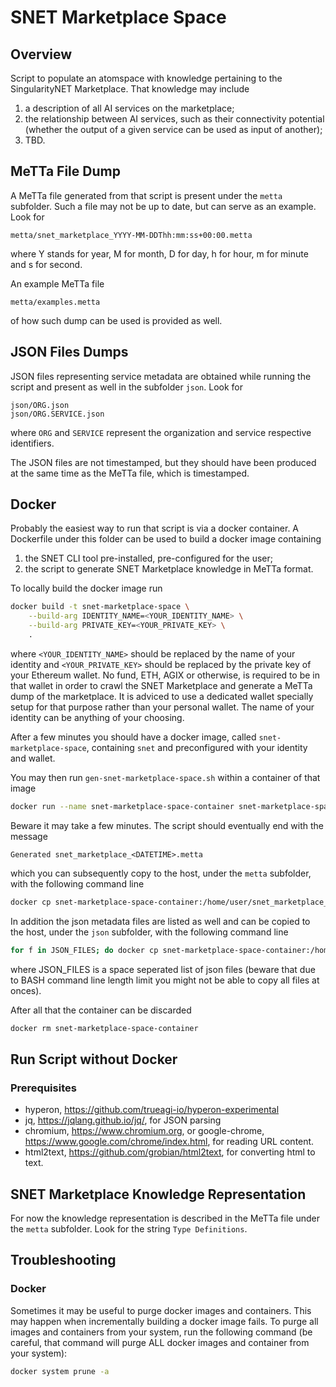 # SNET Marketplace Space

## Overview

Script to populate an atomspace with knowledge pertaining to the
SingularityNET Marketplace.  That knowledge may include

1. a description of all AI services on the marketplace;
2. the relationship between AI services, such as their connectivity
   potential (whether the output of a given service can be used as
   input of another);
3. TBD.

## MeTTa File Dump

A MeTTa file generated from that script is present under the `metta`
subfolder.  Such a file may not be up to date, but can serve as an
example.  Look for

```
metta/snet_marketplace_YYYY-MM-DDThh:mm:ss+00:00.metta
```

where Y stands for year, M for month, D for day, h for hour, m for
minute and s for second.

An example MeTTa file

```
metta/examples.metta
```

of how such dump can be used is provided as well.

## JSON Files Dumps

JSON files representing service metadata are obtained while running
the script and present as well in the subfolder `json`.  Look for

```
json/ORG.json
json/ORG.SERVICE.json
```

where `ORG` and `SERVICE` represent the organization and service
respective identifiers.

The JSON files are not timestamped, but they should have been produced
at the same time as the MeTTa file, which is timestamped.

## Docker

Probably the easiest way to run that script is via a docker container.
A Dockerfile under this folder can be used to build a docker image
containing
1. the SNET CLI tool pre-installed, pre-configured for the user;
2. the script to generate SNET Marketplace knowledge in MeTTa format.

To locally build the docker image run

```bash
docker build -t snet-marketplace-space \
    --build-arg IDENTITY_NAME=<YOUR_IDENTITY_NAME> \
    --build-arg PRIVATE_KEY=<YOUR_PRIVATE_KEY> \
    .
```

where `<YOUR_IDENTITY_NAME>` should be replaced by the name of your
identity and `<YOUR_PRIVATE_KEY>` should be replaced by the private
key of your Ethereum wallet.  No fund, ETH, AGIX or otherwise, is
required to be in that wallet in order to crawl the SNET Marketplace
and generate a MeTTa dump of the marketplace.  It is adviced to use a
dedicated wallet specially setup for that purpose rather than your
personal wallet.  The name of your identity can be anything of your
choosing.

After a few minutes you should have a docker image, called
`snet-marketplace-space`, containing `snet` and preconfigured with
your identity and wallet.

You may then run `gen-snet-marketplace-space.sh` within a container of
that image

```bash
docker run --name snet-marketplace-space-container snet-marketplace-space ./gen-snet-marketplace-space.sh
```

Beware it may take a few minutes.  The script should eventually
end with the message

```
Generated snet_marketplace_<DATETIME>.metta
```

which you can subsequently copy to the host, under the `metta`
subfolder, with the following command line

```bash
docker cp snet-marketplace-space-container:/home/user/snet_marketplace_<DATETIME>.metta metta
```

In addition the json metadata files are listed as well and can be
copied to the host, under the `json` subfolder, with the following
command line

```bash
for f in JSON_FILES; do docker cp snet-marketplace-space-container:/home/user/${f} json; done
```

where JSON_FILES is a space seperated list of json files (beware that
due to BASH command line length limit you might not be able to copy
all files at onces).

After all that the container can be discarded

```bash
docker rm snet-marketplace-space-container
```

## Run Script without Docker

### Prerequisites

- hyperon, https://github.com/trueagi-io/hyperon-experimental
- jq, https://jqlang.github.io/jq/, for JSON parsing
- chromium, https://www.chromium.org, or google-chrome,
  https://www.google.com/chrome/index.html, for reading URL content.
- html2text, https://github.com/grobian/html2text, for converting html
  to text.

## SNET Marketplace Knowledge Representation

For now the knowledge representation is described in the MeTTa file
under the `metta` subfolder.  Look for the string `Type Definitions`.

## Troubleshooting

### Docker

Sometimes it may be useful to purge docker images and containers.
This may happen when incrementally building a docker image fails.  To
purge all images and containers from your system, run the following
command (be careful, that command will purge ALL docker images and
container from your system):

```bash
docker system prune -a
```

